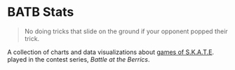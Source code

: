 # BATB Stats

> No doing tricks that slide on the ground if your opponent popped their trick.

A collection of charts and data visualizations about [games of S.K.A.T.E](https://en.wikipedia.org/wiki/Game_of_Skate). played in the contest series, *Battle at the Berrics*.